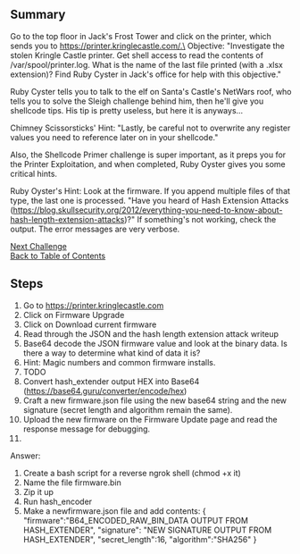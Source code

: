 ## Summary
Go to the top floor in Jack's Frost Tower and click on the printer, which sends you to https://printer.kringlecastle.com/.\
Objective: "Investigate the stolen Kringle Castle printer. Get shell access to read the contents of /var/spool/printer.log. What is the name of the last file printed (with a .xlsx extension)? Find Ruby Cyster in Jack's office for help with this objective."

Ruby Cyster tells you to talk to the elf on Santa's Castle's NetWars roof, who tells you to solve the Sleigh challenge behind him, then he'll give you shellcode tips. His tip is pretty useless, but here it is anyways...

Chimney Scissorsticks' Hint:
"Lastly, be careful not to overwrite any register values you need to reference later on in your shellcode."

Also, the Shellcode Primer challenge is super important, as it preps you for the Printer Exploitation, and when completed, Ruby Oyster gives you some critical hints.

Ruby Oyster's Hint:
Look at the firmware. If you append multiple files of that type, the last one is processed. "Have you heard of Hash Extension Attacks (https://blog.skullsecurity.org/2012/everything-you-need-to-know-about-hash-length-extension-attacks)?" If something's not working, check the output. The error messages are very verbose.

[Next Challenge](8%20-%20Kerberoasting%20on%20an%20Open%20Fire.md)\
[Back to Table of Contents](https://github.com/minispooner/SANS_KringleCon_2021_Walkthrough/blob/main/README.md)

## Steps
1. Go to https://printer.kringlecastle.com
2. Click on Firmware Upgrade
3. Click on Download current firmware
4. Read through the JSON and the hash length extension attack writeup
5. Base64 decode the JSON firmware value and look at the binary data. Is there a way to determine what kind of data it is?
6. Hint: Magic numbers and common firmware installs.
7. TODO
8. Convert hash_extender output HEX into Base64 (https://base64.guru/converter/encode/hex)
9. Craft a new firmware.json file using the new base64 string and the new signature (secret length and algorithm remain the same).
10. Upload the new firmware on the Firmware Update page and read the response message for debugging.
11. 





Answer:
1. Create a bash script for a reverse ngrok shell (chmod +x it)
2. Name the file firmware.bin
3. Zip it up
4. Run hash_encoder
5. Make a newfirmware.json file and add contents:
{
"firmware":"B64_ENCODED_RAW_BIN_DATA OUTPUT FROM HASH_EXTENDER",
"signature": "NEW SIGNATURE OUTPUT FROM HASH_EXTENDER",
"secret_length":16,
"algorithm":"SHA256"
}
